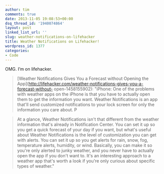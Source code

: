 ```yaml
---
author: tim
comments: true
date: 2013-11-05 19:08:53+00:00
dsq_thread_id: '1940074864'
layout: post
linked_list_url: ''
slug: weather-notifications-on-lifehacker
title: Weather Notifications on Lifehacker!
wordpress_id: 1377
categories:
- Code
---
```


OMG. I’m on lifehacker.

> [Weather Notifications Gives You a Forecast without Opening the
App](http://lifehacker.com/weather-notifications-gives-you-a-forecast-without-
open-1458155902): "iPhone: One of the problems with weather apps on the iPhone
is that you have to actually open them to get the information you want.
Weather Notifications is an app that'll send customized notifications to your
lock screen for only the information you care about. P

>

> At a glance, Weather Notifications isn't that different from the weather
information that's already in Notification Center. You can set it up so you
get a quick forecast of your day if you want, but what's useful about Weather
Notifications is the level of customization you can get with alerts. You can
set it up so you get alerts for rain, snow, fog, temperature alerts, humidity,
or wind. Basically, you can make it so you're only alerted to junky weather,
and you never have to actually open the app if you don't want to. It's an
interesting approach to a weather app that's worth a look if you're only
curious about specific types of weather."

